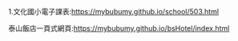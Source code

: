 1.文化國小電子課表:https://mybubumy.github.io/school/503.html

泰山飯店一頁式網頁:https://mybubumy.github.io/bsHotel/index.html

